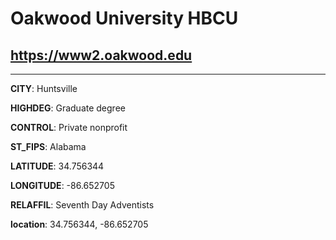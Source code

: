 # Oakwood University HBCU
## <https://www2.oakwood.edu>
---
**CITY**: Huntsville

**HIGHDEG**: Graduate degree

**CONTROL**: Private nonprofit

**ST_FIPS**: Alabama

**LATITUDE**: 34.756344

**LONGITUDE**: -86.652705

**RELAFFIL**: Seventh Day Adventists

**location**: 34.756344, -86.652705